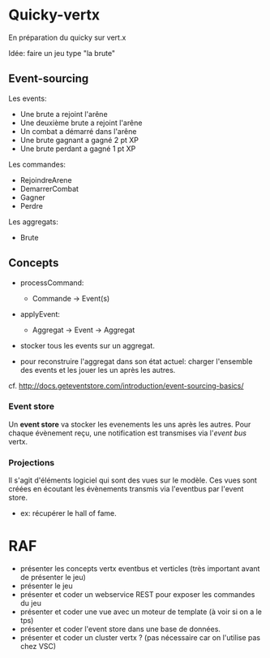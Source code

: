 # Quicky-vertx

En préparation du quicky sur vert.x

Idée: faire un jeu type "la brute"

 ## Event-sourcing

 Les events:
 * Une brute a rejoint l'arêne
 * Une deuxième brute a rejoint l'arêne
 * Un combat a démarré dans l'arêne
 * Une brute gagnant a gagné 2 pt XP
 * Une brute perdant a gagné 1 pt XP

 Les commandes:
 * RejoindreArene
 * DemarrerCombat
 * Gagner
 * Perdre

 Les aggregats:
 * Brute

 ## Concepts

- processCommand:
    - Commande -> Event(s)
- applyEvent:
    - Aggregat -> Event -> Aggregat

- stocker tous les events sur un aggregat.
- pour reconstruire l'aggregat dans son état actuel: charger l'ensemble
des events et les jouer les un après les autres.

cf. http://docs.geteventstore.com/introduction/event-sourcing-basics/

### Event store

 Un __event store__ va stocker les evenements les uns après les autres. Pour chaque évènement reçu, une notification
 est transmises via l'_event bus_ vertx.

### Projections

Il s'agit d'éléments logiciel qui sont des vues sur le modèle. Ces vues sont créées en écoutant les évènements
transmis via l'eventbus par l'event store.

* ex: récupérer le hall of fame.

# RAF

- présenter les concepts vertx eventbus et verticles (très important avant de présenter le jeu)
- présenter le jeu
- présenter et coder un webservice REST pour exposer les commandes du jeu
- présenter et coder une vue avec un moteur de template (à voir si on a le tps)
- présenter et coder l'event store dans une base de données.
- présenter et coder un cluster vertx ? (pas nécessaire car on l'utilise pas chez VSC)